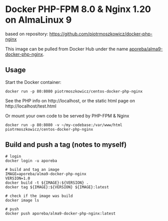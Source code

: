# Docker PHP-FPM 8.0 & Nginx 1.20 on AlmaLinux 9

based on repository: https://github.com/piotrmoszkowicz/docker-php-nginx

This image can be pulled from Docker Hub under the name [aporeba/alma9-docker-php-nginx](https://hub.docker.com/r/aporeba/alma9-docker-php-nginx).

## Usage

Start the Docker container:

    docker run -p 80:8080 piotrmoszkowicz/centos-docker-php-nginx

See the PHP info on http://localhost, or the static html page on http://localhost/test.html

Or mount your own code to be served by PHP-FPM & Nginx

    docker run -p 80:8080 -v ~/my-codebase:/var/www/html piotrmoszkowicz/centos-docker-php-nginx


## Build and push a tag (notes to myself)
```
# login
docker login -u aporeba

# build and tag an image
IMAGE=aporeba/alma9-docker-php-nginx
VERSION=1.0
docker build -t ${IMAGE}:${VERSION} .
docker tag ${IMAGE}:${VERSION} ${IMAGE}:latest

# check if the image was build
docker image ls

# push
docker push aporeba/alma9-docker-php-nginx:latest
```
